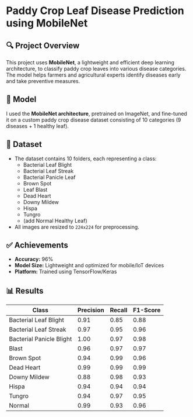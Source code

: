 # Paddy Crop Leaf Disease Prediction using MobileNet

## 🔍 Project Overview

This project uses **MobileNet**, a lightweight and efficient deep learning architecture, to classify paddy crop leaves into various disease categories. The model helps farmers and agricultural experts identify diseases early and take preventive measures.

## 🧠 Model

I used the **MobileNet architecture**, pretrained on ImageNet, and fine-tuned it on a custom paddy crop disease dataset consisting of 10 categories (9 diseases + 1 healthy leaf).

## 📂 Dataset

- The dataset contains 10 folders, each representing a class:
  - Bacterial Leaf Blight
  - Bacterial Leaf Streak
  - Bacterial Panicle Leaf 
  - Brown Spot
  - Leaf Blast
  - Dead Heart
  - Downy Mildew
  - Hispa
  - Tungro
  - (add Normal Healthy Leaf)
- All images are resized to `224x224` for preprocessing.

## ✅ Achievements

- **Accuracy:** 96%
- **Model Size:** Lightweight and optimized for mobile/IoT devices
- **Platform:** Trained using TensorFlow/Keras

## 📊 Results

| Class                    | Precision | Recall | F1-Score |
|--------------------------|-----------|--------|----------|
| Bacterial Leaf Blight    | 0.91     | 0.85   | 0.88     |
| Bacterial Leaf Streak    | 0.97     | 0.95   | 0.96     |
| Bacterial Panicle Blight | 1.00     | 0.97   | 0.98     |
| Blast                    | 0.96     | 0.97   | 0.97     |
| Brown Spot               | 0.94     | 0.99   | 0.96     |
| Dead Heart               | 0.99     | 0.99   | 0.99     |
| Downy Mildew             | 0.88     | 0.98   | 0.93     |
| Hispa                    | 0.94     | 0.94   | 0.94     |
| Tungro                   | 0.94     | 0.97   | 0.95     |
| Normal                   | 0.99     | 0.93   | 0.96     |
